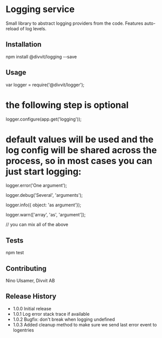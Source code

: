 Logging service
=========

Small library to abstract logging providers from the code. Features auto-reload of log levels.

## Installation

  npm install @divvit/logging --save

## Usage

  var logger = require('@divvit/logger');

  # the following step is optional
  logger.configure(app.get('logging'));

  # default values will be used and the log config will be shared across the process, so in most cases you can just start logging:
  logger.error('One argument');

  logger.debug('Several', 'arguments');

  logger.info({ object: 'as argument'});

  logger.warn(['array', 'as', 'argument']);

  // you can mix all of the above

## Tests

  npm test

## Contributing

Nino Ulsamer, Divvit AB

## Release History

* 1.0.0 Initial release
* 1.0.1 Log error stack trace if available
* 1.0.2 Bugfix: don't break when logging undefined
* 1.0.3 Added cleanup method to make sure we send last error event to logentries
